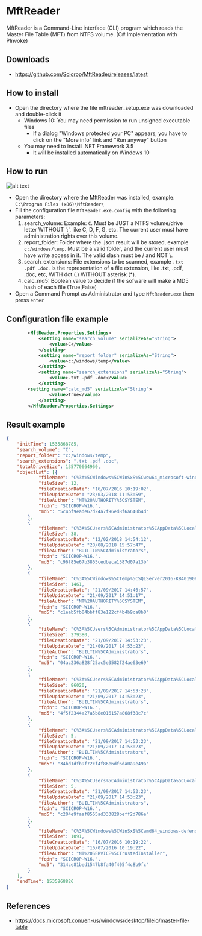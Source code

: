 # MftReader
MftReader is a Command-Line interface (CLI) program which reads the Master File Table (MFT) from NTFS volume.
(C# Implementation with PInvoke)

## Downloads

- https://github.com/Scicrop/MftReader/releases/latest

## How to install

- Open the directory where the file mftreader_setup.exe was downloaded and double-click it
  - Windows 10: You may need permission to run unsigned executable files
    - If a dialog "Windows protected your PC" appears, you have to click on the "More info" link and "Run anyway" button
  - You may need to install .NET Framework 3.5
    - It will be installed automatically on Windows 10

## How to run

![alt text](https://github.com/Scicrop/MftReader/blob/master/dist/mftreader-capture.png?raw=true "MftReader ScreenShot")

- Open the directory where the MftReader was installed, example: `C:\Program Files (x86)\MftReader\`
- Fill the configuration file `MftReader.exe.config` with the following parameters:
  1. search_volume: Example: `C`. Must be JUST a NTFS volume/drive letter WITHOUT ':', like C, D, F, G, etc. The current user must have administration rights over this volume.
  2. report_folder: Folder where the .json result will be stored, example `c:/windows/temp`. Must be a valid folder, and the current user must have write access in it. The valid slash must be / and NOT \\.
  3. search_extensions: File extensions to be scanned, example `.txt .pdf .doc`. Is the representation of a file extension, like .txt, .pdf, .doc, etc, WITH dot (.) WITHOUT asterisk (*).
  4. calc_md5: Boolean value to decide if the  sofware will make a MD5 hash of each file (True|False)
- Open a Command Prompt as Administrator and type `MftReader.exe` then press `enter`

## Configuration file example

```xml
        <MftReader.Properties.Settings>
            <setting name="search_volume" serializeAs="String">
                <value>C</value>
            </setting>
            <setting name="report_folder" serializeAs="String">
                <value>c:/windows/temp</value>
            </setting>
            <setting name="search_extensions" serializeAs="String">
                <value>.txt .pdf .doc</value>
            </setting>
	    <setting name="calc_md5" serializeAs="String">
                <value>True</value>
            </setting>
        </MftReader.Properties.Settings>
```

## Result example

```json
{
	"initTime": 1535868785,
	"search_volume": "C",
	"report_folder": "c:/windows/temp",
	"search_extensions": ".txt .pdf .doc",
	"totalDriveSize": 135770664960,
	"objectLst": [{
			"fileName": "C%3A%5CWindows%5CWinSxS%5Cwow64_microsoft-windows-mccs-syncutil_31bf3856ad364e35_10.0.14393.0_none_fe5045edee3ebb3e%5CLiveDomainList.txt",
			"fileSize": 12,
			"fileCreationDate": "16/07/2016 10:19:02",
			"fileUpdateDate": "23/03/2018 11:53:59",
			"fileAuthor": "NT%20AUTHORITY%5CSYSTEM",
			"fqdn": "SCICROP-W16.",
			"md5": "5c4bf9eade67d24a7f96ed8f6a640b4d"
		},
		{
			"fileName": "C%3A%5CUsers%5CAdministrator%5CAppData%5CLocal%5CMicrosoft%5CVisualStudio%5CSettingsLogs%5Cheader.txt",
			"fileSize": 38,
			"fileCreationDate": "12/02/2018 14:54:12",
			"fileUpdateDate": "28/08/2018 15:57:47",
			"fileAuthor": "BUILTIN%5CAdministrators",
			"fqdn": "SCICROP-W16.",
			"md5": "c96f85e67b3865cedbeca1587d07a13b"
		},
		{
			"fileName": "C%3A%5CWindows%5CTemp%5CSQLServer2016-KB4019088-x64_decompression_log.txt",
			"fileSize": 1461,
			"fileCreationDate": "21/09/2017 14:46:57",
			"fileUpdateDate": "21/09/2017 14:51:17",
			"fileAuthor": "NT%20AUTHORITY%5CSYSTEM",
			"fqdn": "SCICROP-W16.",
			"md5": "c1eab5fb04bbff83e122cf4b4b9ca8b0"
		},
		{
			"fileName": "C%3A%5CUsers%5CAdministrator%5CAppData%5CLocal%5CPackages%5CMicrosoft.Windows.Cortana_cw5n1h2txyewy%5CLocalState%5CDeviceSearchCache%5CSettingsCache.txt",
			"fileSize": 279380,
			"fileCreationDate": "21/09/2017 14:53:23",
			"fileUpdateDate": "21/09/2017 14:53:23",
			"fileAuthor": "BUILTIN%5CAdministrators",
			"fqdn": "SCICROP-W16.",
			"md5": "04ac236a828f25ac5e3582f24ae63e69"
		},
		{
			"fileName": "C%3A%5CUsers%5CAdministrator%5CAppData%5CLocal%5CPackages%5CMicrosoft.Windows.Cortana_cw5n1h2txyewy%5CLocalState%5CConstraintIndex%5CSettings_%7B6b79e225-d4c1-437f-97cf-5b752a7a57fc%7D%5C0.0.filtertrie.intermediate.txt",
			"fileSize": 86020,
			"fileCreationDate": "21/09/2017 14:53:23",
			"fileUpdateDate": "21/09/2017 14:53:23",
			"fileAuthor": "BUILTIN%5CAdministrators",
			"fqdn": "SCICROP-W16.",
			"md5": "4f5f2344a27a5b8e016157a868f38c7c"
		},
		{
			"fileName": "C%3A%5CUsers%5CAdministrator%5CAppData%5CLocal%5CPackages%5CMicrosoft.Windows.Cortana_cw5n1h2txyewy%5CLocalState%5CConstraintIndex%5CSettings_%7B6b79e225-d4c1-437f-97cf-5b752a7a57fc%7D%5C0.1.filtertrie.intermediate.txt",
			"fileSize": 5,
			"fileCreationDate": "21/09/2017 14:53:23",
			"fileUpdateDate": "21/09/2017 14:53:23",
			"fileAuthor": "BUILTIN%5CAdministrators",
			"fqdn": "SCICROP-W16.",
			"md5": "34bd1dfb9f72cf4f86e6df6da0a9e49a"
		},
		{
			"fileName": "C%3A%5CUsers%5CAdministrator%5CAppData%5CLocal%5CPackages%5CMicrosoft.Windows.Cortana_cw5n1h2txyewy%5CLocalState%5CConstraintIndex%5CSettings_%7B6b79e225-d4c1-437f-97cf-5b752a7a57fc%7D%5C0.2.filtertrie.intermediate.txt",
			"fileSize": 5,
			"fileCreationDate": "21/09/2017 14:53:23",
			"fileUpdateDate": "21/09/2017 14:53:23",
			"fileAuthor": "BUILTIN%5CAdministrators",
			"fqdn": "SCICROP-W16.",
			"md5": "c204e9faaf8565ad333828beff2d786e"
		},
		{
			"fileName": "C%3A%5CWindows%5CWinSxS%5Camd64_windows-defender-service_31bf3856ad364e35_10.0.14393.0_none_f31a8e496d7f3859%5CThirdPartyNotices.txt",
			"fileSize": 1091,
			"fileCreationDate": "16/07/2016 10:19:22",
			"fileUpdateDate": "16/07/2016 10:19:22",
			"fileAuthor": "NT%20SERVICE%5CTrustedInstaller",
			"fqdn": "SCICROP-W16.",
			"md5": "314ce81bed1547b8fa40f405f4c8b9fc"
		}
	],
	"endTime": 1535868826
}
```

## References

- https://docs.microsoft.com/en-us/windows/desktop/fileio/master-file-table
